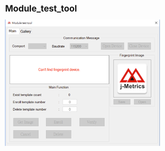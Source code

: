 # Module_test_tool

![](https://github.com/yichen7453/Module_test_tool/blob/master/images/Module_test_tool_UI.png)
